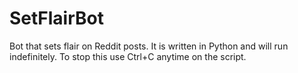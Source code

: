 # SetFlairBot
Bot that sets flair on Reddit posts. It is written in Python and will run indefinitely. To stop this use Ctrl+C anytime on the script.
